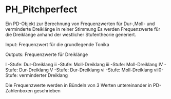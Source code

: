 # PH_Pitchperfect

Ein PD-Objekt zur Berechnung von Frequenzwerten für Dur-,Moll- und verminderte Dreiklänge in reiner Stimmung Es werden Frequenzwerte für die Dreiklänge anhand der westlicher Stufentheorie generiert.

Input: Frequenzwert für die grundlegende Tonika

Outputs: Frequenzwerte für Dreiklänge

  I   -Stufe: Dur-Dreiklang
  ii  -Stufe: Moll-Dreiklang
  iii -Stufe: Moll-Dreiklang
  IV  -Stufe: Dur-Dreiklang
  V   -Stufe: Dur-Dreiklang
  vi  -Stufe: Moll-Dreiklang
  vii0-Stufe: verminderter Dreiklang

Die Frequenzwerte werden in Bündeln von 3 Werten untereinander in PD-Zahlenboxen geschrieben
